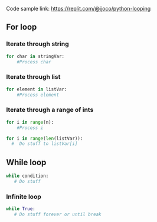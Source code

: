 Code sample link: <https://replit.com/@jjoco/python-looping>

## For loop

### Iterate through string
```python
for char in stringVar:
    #Process char
```

### Iterate through list
```python
for element in listVar:
    #Process element
```


### Iterate through a range of ints
```python
for i in range(n):
    #Process i
```

```python
for i in range(len(listVar)):
  #  Do stuff to listVar[i]
```



## While loop
```python
while condition:
   # Do stuff
```

### Infinite loop
```python
while True:
   # Do stuff forever or until break
```

